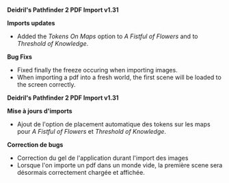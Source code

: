 **Deidril's Pathfinder 2 PDF Import v1.31**

**Imports updates**
- Added the *Tokens On Maps* option to *A Fistful of Flowers* and to *Threshold of Knowledge*.

**Bug Fixs**
- Fixed finally the freeze occuring when importing images.
- When importing a pdf into a fresh world, the first scene will be loaded to the screen correctly.


**Deidril's Pathfinder 2 PDF Import v1.31**

**Mise à jours d'imports**
- Ajout de l'option de placement automatique des tokens sur les maps 
pour *A Fistful of Flowers* et *Threshold of Knowledge*.

**Correction de bugs**
- Correction du gel de l'application durant l'import des images
- Lorsque l'on importe un pdf dans un monde vide, la première scene sera désormais correctement
chargée et affichée.


